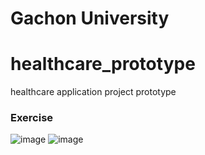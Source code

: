# Gachon University
# healthcare_prototype 
healthcare application project prototype 
 
 ### Exercise
 ![image](https://user-images.githubusercontent.com/93837441/205214976-57586ef3-6692-463f-b58a-8cac5b159898.png)
 ![image](https://user-images.githubusercontent.com/93837441/205563883-595919e3-d22e-4f14-8b81-40dfd698bd3c.png)
